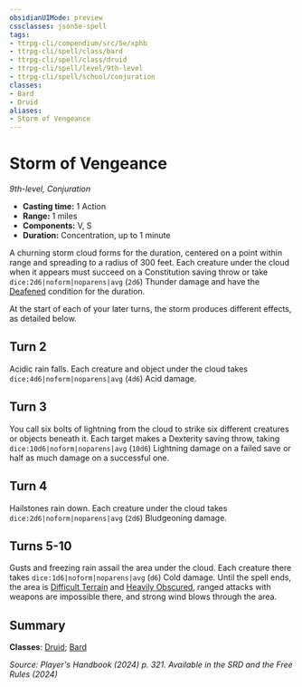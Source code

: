 ```yaml
---
obsidianUIMode: preview
cssclasses: json5e-spell
tags:
- ttrpg-cli/compendium/src/5e/xphb
- ttrpg-cli/spell/class/bard
- ttrpg-cli/spell/class/druid
- ttrpg-cli/spell/level/9th-level
- ttrpg-cli/spell/school/conjuration
classes:
- Bard
- Druid
aliases:
- Storm of Vengeance
---
```

# Storm of Vengeance
*9th-level, Conjuration*  


- **Casting time:** 1 Action
- **Range:** 1 miles
- **Components:** V, S
- **Duration:** Concentration, up to 1 minute

A churning storm cloud forms for the duration, centered on a point within range and spreading to a radius of 300 feet. Each creature under the cloud when it appears must succeed on a Constitution saving throw or take `dice:2d6|noform|noparens|avg` (`2d6`) Thunder damage and have the [Deafened](/3-Mechanics/CLI/conditions.md#Deafened) condition for the duration.

At the start of each of your later turns, the storm produces different effects, as detailed below.

## Turn 2

Acidic rain falls. Each creature and object under the cloud takes `dice:4d6|noform|noparens|avg` (`4d6`) Acid damage.

## Turn 3

You call six bolts of lightning from the cloud to strike six different creatures or objects beneath it. Each target makes a Dexterity saving throw, taking `dice:10d6|noform|noparens|avg` (`10d6`) Lightning damage on a failed save or half as much damage on a successful one.

## Turn 4

Hailstones rain down. Each creature under the cloud takes `dice:2d6|noform|noparens|avg` (`2d6`) Bludgeoning damage.

## Turns 5-10

Gusts and freezing rain assail the area under the cloud. Each creature there takes `dice:1d6|noform|noparens|avg` (`d6`) Cold damage. Until the spell ends, the area is [Difficult Terrain](/3-Mechanics/CLI/variant-rules/difficult-terrain-xphb.md) and [Heavily Obscured](/3-Mechanics/CLI/variant-rules/heavily-obscured-xphb.md), ranged attacks with weapons are impossible there, and strong wind blows through the area.

## Summary

**Classes**: [Druid](/3-Mechanics/CLI/lists/list-spells-classes-druid.md); [Bard](/3-Mechanics/CLI/lists/list-spells-classes-bard.md)

*Source: Player's Handbook (2024) p. 321. Available in the <span title='Systems Reference Document (5.2)'>SRD</span> and the Free Rules (2024)*